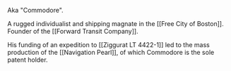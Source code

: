 Aka "Commodore".

A rugged individualist and shipping magnate in the [[Free City of Boston]]. Founder of the [[Forward Transit Company]].

His funding of an expedition to [[Ziggurat LT 4422-1]] led to the mass production of the [[Navigation Pearl]], of which Commodore is the sole patent holder.